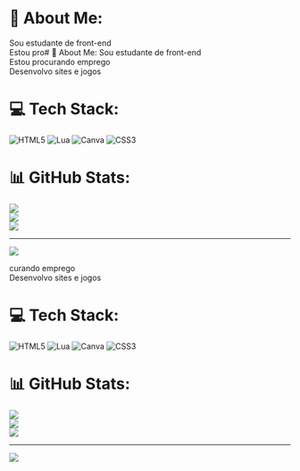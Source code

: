 # 💫 About Me:
Sou estudante de front-end<br>Estou pro# 💫 About Me:
Sou estudante de front-end<br>Estou procurando emprego<br>Desenvolvo sites e jogos


# 💻 Tech Stack:
![HTML5](https://img.shields.io/badge/html5-%23E34F26.svg?style=for-the-badge&logo=html5&logoColor=white) ![Lua](https://img.shields.io/badge/lua-%232C2D72.svg?style=for-the-badge&logo=lua&logoColor=white) ![Canva](https://img.shields.io/badge/Canva-%2300C4CC.svg?style=for-the-badge&logo=Canva&logoColor=white) ![CSS3](https://img.shields.io/badge/css3-%231572B6.svg?style=for-the-badge&logo=css3&logoColor=white)
# 📊 GitHub Stats:
![](https://github-readme-stats.vercel.app/api?username=Luizzlj&theme=dark&hide_border=false&include_all_commits=false&count_private=false)<br/>
![](https://github-readme-streak-stats.herokuapp.com/?user=Luizzlj&theme=dark&hide_border=false)<br/>
![](https://github-readme-stats.vercel.app/api/top-langs/?username=Luizzlj&theme=dark&hide_border=false&include_all_commits=false&count_private=false&layout=compact)

---
[![](https://visitcount.itsvg.in/api?id=Luizzlj&icon=0&color=0)](https://visitcount.itsvg.in)

<!-- Proudly created with GPRM ( https://gprm.itsvg.in ) -->
curando emprego<br>Desenvolvo sites e jogos


# 💻 Tech Stack:
![HTML5](https://img.shields.io/badge/html5-%23E34F26.svg?style=for-the-badge&logo=html5&logoColor=white) ![Lua](https://img.shields.io/badge/lua-%232C2D72.svg?style=for-the-badge&logo=lua&logoColor=white) ![Canva](https://img.shields.io/badge/Canva-%2300C4CC.svg?style=for-the-badge&logo=Canva&logoColor=white) ![CSS3](https://img.shields.io/badge/css3-%231572B6.svg?style=for-the-badge&logo=css3&logoColor=white)
# 📊 GitHub Stats:
![](https://github-readme-stats.vercel.app/api?username=Luizzlj&theme=dark&hide_border=false&include_all_commits=false&count_private=false)<br/>
![](https://github-readme-streak-stats.herokuapp.com/?user=Luizzlj&theme=dark&hide_border=false)<br/>
![](https://github-readme-stats.vercel.app/api/top-langs/?username=Luizzlj&theme=dark&hide_border=false&include_all_commits=false&count_private=false&layout=compact)

---
[![](https://visitcount.itsvg.in/api?id=Luizzlj&icon=0&color=0)](https://visitcount.itsvg.in)

<!-- Proudly created with GPRM ( https://gprm.itsvg.in ) -->
